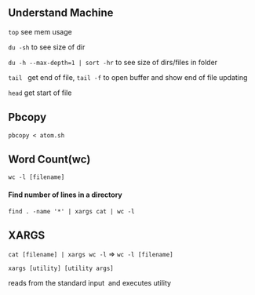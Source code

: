 ## Understand Machine

`top` see mem usage 

`du -sh` to see size of dir

`du -h --max-depth=1 | sort -hr` to see size of dirs/files in folder

`tail ` get end of file, `tail -f` to open buffer and show end of file updating

`head` get start of file

## Pbcopy

 `pbcopy < atom.sh`

## Word Count(wc)

`wc -l [filename]`

#### Find number of lines in a directory

`find . -name '*' | xargs cat | wc -l` 

## XARGS

`cat [filename] | xargs wc -l` => `wc -l [filename]` 

`xargs [utility] [utility args]`

reads from the standard input
​     and executes utility



